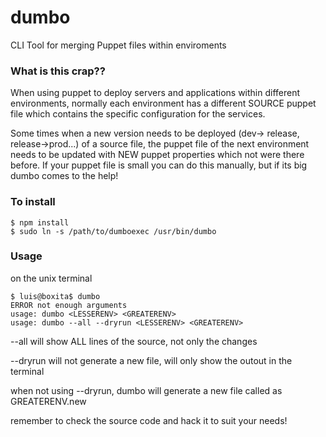 dumbo
=====

CLI Tool for merging Puppet files within enviroments

### What is this crap??

When using puppet to deploy servers and applications within different environments, normally each environment has a different SOURCE puppet file which contains the specific configuration for the services.

Some times when a new version needs to be deployed (dev-> release, release->prod...) of a source file, the puppet file of the next environment needs to be updated with NEW puppet properties which not were there before. If your puppet file is small you can do this manually, but if its big dumbo comes to the help!


### To install

```
$ npm install
$ sudo ln -s /path/to/dumboexec /usr/bin/dumbo
```

### Usage

on the unix terminal

```
$ luis@boxita$ dumbo
ERROR not enough arguments
usage: dumbo <LESSERENV> <GREATERENV>
usage: dumbo --all --dryrun <LESSERENV> <GREATERENV>
```

--all will show ALL lines of the source, not only the changes

--dryrun will not generate a new file, will only show the outout in the terminal

when not using --dryrun, dumbo will generate a new file called as GREATERENV.new

remember to check the source code and hack it to suit your needs!
